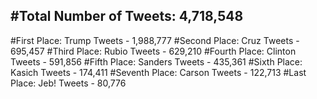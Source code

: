 #Total Number of Tweets: 4,718,548 
---
#First Place: Trump Tweets - 1,988,777
#Second Place: Cruz Tweets - 695,457
#Third Place: Rubio Tweets - 629,210
#Fourth Place: Clinton Tweets - 591,856
#Fifth Place: Sanders Tweets - 435,361
#Sixth Place: Kasich Tweets - 174,411
#Seventh Place: Carson Tweets - 122,713
#Last Place: Jeb! Tweets - 80,776
